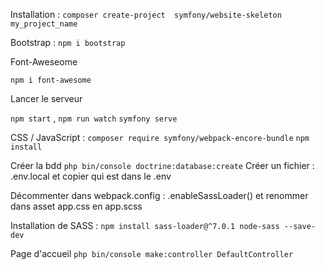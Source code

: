 Installation :
`composer create-project 
 symfony/website-skeleton my_project_name`

Bootstrap :
`npm i bootstrap `

Font-Aweseome 

`npm i font-awesome`

Lancer le serveur

`npm start` , `npm run watch`
`symfony serve`

CSS / JavaScript :
`composer require symfony/webpack-encore-bundle`
`npm install`

Créer la bdd `php bin/console doctrine:database:create` 
Créer un fichier : .env.local et copier qui est dans le .env


Décommenter dans webpack.config  : .enableSassLoader() et renommer dans asset app.css en app.scss

Installation de SASS : `npm install sass-loader@^7.0.1 node-sass --save-dev`

Page d'accueil 
`php bin/console make:controller DefaultController`

